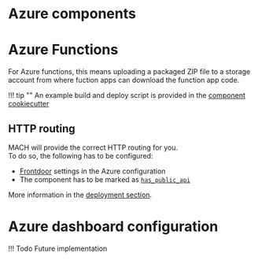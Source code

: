 # Azure components

# Azure Functions

For Azure functions, this means uploading a packaged ZIP file to a storage account from where fuction apps can download the function app code.

!!! tip ""
    An example build and deploy script is provided in the [component cookiecutter](https://git.labdigital.nl/mach/component-cookiecutter)

## HTTP routing

MACH will provide the correct HTTP routing for you.  
To do so, the following has to be configured:

- [Frontdoor](../syntax.md#front_door) settings in the Azure configuration
- The component has to be marked as [`has_public_api`](../syntax.md#components)

More information in the [deployment section](../deployment/azure.md#http-routing).

# Azure dashboard configuration

!!! Todo
    Future implementation